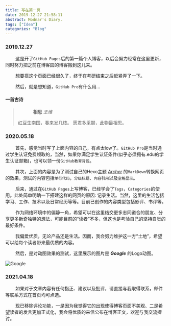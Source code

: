 ```yaml
---
title: 写在第一页
date: 2019-12-27 21:58:11
abstract: Modnar's Diary.
tags: ["Idea"]
categories: "Blog"
---
```


### 2019.12.27

&#160; &#160; &#160; &#160; 这是开了`GitHub Pages`后的第一篇个人博客，以后会努力经常在这里更新，同时努力把之前在博客园的博客搬到这儿来。

&#160; &#160; &#160; &#160; 想要搭这个页面已经很久了，终于在考研结束之后赶紧弄了一下。

&#160; &#160; &#160; &#160; 然后，就是想知道，`GitHub Pro`有什么用...

#### 一首古诗

> &#160; &#160; &#160; &#160; &#160; &#160; **相思** _王维_
>
> 红豆生南国，春来发几枝。
> 愿君多采撷，此物最相思。

### 2020.05.18

&#160; &#160; &#160; &#160; 首先，感觉当时写了上面内容的自己，有点太low了。`GitHub Pro`是当时通过学生认证免费领取的，当然，如果你满足学生认证条件(似乎必须拥有.edu的学生认证邮箱)，也可以领一份`GitHub教育背包`。

&#160; &#160; &#160; &#160; 其次，上面的内容是为了测试自己的Hexo主题 [_Archer_](https://github.com/fi3ework/hexo-theme-archer) 的`MarkDown`转换网页的效果，测试的内容包括`单行代码`，`分级标题`、`内容引用`以及`空格显示`。

&#160; &#160; &#160; &#160; 后来，通过在`GitHub Pages`上写博客，已经学会了`Tags`，`Categories`的使用。此处简单明确一下搭建这样的网页的原因: 记录生活。当然，这里的生活包括学习、工作、技术以及日常经历等等。目前已创作的内容类型包括影评、书评等。

&#160; &#160; &#160; &#160; 作为网络环境中的偏静一角，希望可以在这里结交更多志同道合的朋友、分享更多新奇独特的想法，可能目前的“读者”不多，但这也是考验自己的坚持自觉的最好条件。

&#160; &#160; &#160; &#160; 我偏爱优质，无论产品还是生活。因而，我会努力维护这一方“土地”，希望可以给每个读者带来最优质的内容。

&#160; &#160; &#160; &#160; 然后，是对动图效果的测试，这里展示的图片是 _**Google**_ 的Logo动图。

![Google](google.gif)

### 2021.04.18

&#160; &#160; &#160; &#160; 如果对于文章内容有任何指正、建议以及批评，请直接与我取得联系，邮件等联系方式在首页均可点选。

&#160; &#160; &#160; &#160; 现已移除评论功能，一是因为我觉得它的出现使得博客页面不美观、二是希望读者的发言更加正式化，我会将优质的来信公布在博客正文，欢迎与我交流探讨。

